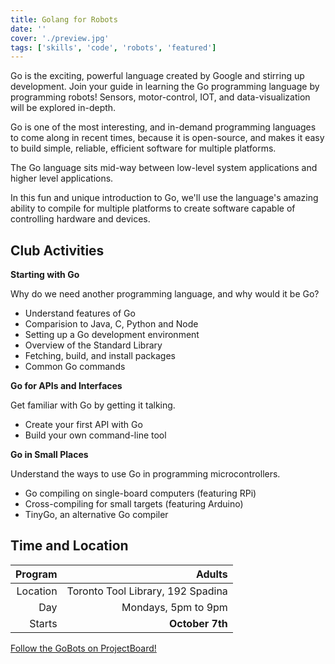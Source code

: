 ```yaml
---
title: Golang for Robots
date: ''
cover: './preview.jpg'
tags: ['skills', 'code', 'robots', 'featured']
---
```


Go is the exciting, powerful language created by Google and stirring up development. Join your guide in learning the Go programming language by programming robots! Sensors, motor-control, IOT, and data-visualization will be explored in-depth.

Go is one of the most interesting, and in-demand programming languages to come along in recent times, because it is open-source, and makes it easy to build simple, reliable, efficient software for multiple platforms.

The Go language sits mid-way between low-level system applications and higher level applications.

In this fun and unique introduction to Go, we'll use the language's amazing ability to compile for multiple platforms to create software capable of controlling hardware and devices.

## Club Activities

**Starting with Go**

Why do we need another programming language, and why would it be Go?

- Understand features of Go
- Comparision to Java, C, Python and Node
- Setting up a Go development environment
- Overview of the Standard Library
- Fetching, build, and install packages
- Common Go commands

**Go for APIs and Interfaces**

Get familiar with Go by getting it talking.

- Create your first API with Go
- Build your own command-line tool

**Go in Small Places**

Understand the ways to use Go in programming microcontrollers.

- Go compiling on single-board computers (featuring RPi)
- Cross-compiling for small targets (featuring Arduino)
- TinyGo, an alternative Go compiler

## Time and Location

|  Program |                            Adults |
| -------: | --------------------------------: |
| Location | Toronto Tool Library, 192 Spadina |
|      Day |               Mondays, 5pm to 9pm |
|   Starts |                   **October 7th** |

[Follow the GoBots on ProjectBoard!](https://projectboard.engineering.com/project/golang-for-robots)
